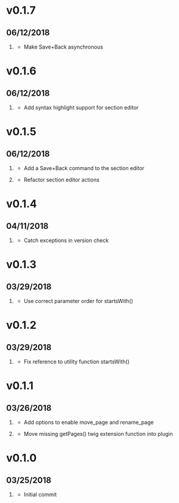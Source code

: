 # v0.1.7
##  06/12/2018

1. [](#bugfix)
    * Make Save+Back asynchronous

# v0.1.6
##  06/12/2018

1. [](#new)
    * Add syntax highlight support for section editor
    
# v0.1.5
##  06/12/2018

1. [](#feature)
    * Add a Save+Back command to the section editor
    
2. [](#task)
    * Refactor section editor actions

# v0.1.4
##  04/11/2018

1. [](#bugfix)
    * Catch exceptions in version check 

# v0.1.3
##  03/29/2018

1. [](#bugfix)
    * Use correct parameter order for startsWith()

# v0.1.2
##  03/29/2018

1. [](#bugfix)
    * Fix reference to utility function startsWith()
    
# v0.1.1
##  03/26/2018

1. [](#new)
    * Add options to enable move_page and rename_page
    
2. [](#bugfix)
    * Move missing getPages() twig extension function into plugin    
    
# v0.1.0
##  03/25/2018

1. [](#new)
    * Initial commit
